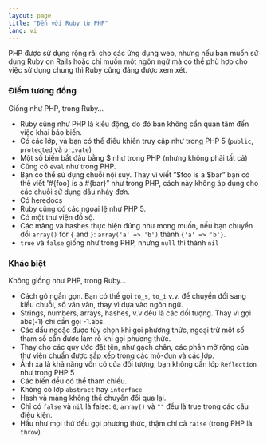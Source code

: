 ```yaml
---
layout: page
title: "Đến với Ruby từ PHP"
lang: vi
---
```


PHP được sử dụng rộng rãi cho các ứng dụng web, nhưng nếu bạn muốn
sử dụng Ruby on Rails hoặc chỉ muốn một ngôn ngữ mà có thể phù hợp 
cho việc sử dụng chung thì Ruby cũng đáng được xem xét.

### Điểm tương đồng

Giống như PHP, trong Ruby…

* Ruby cũng như PHP là kiểu động, do đó bạn không cần quan tâm đến
  việc khai báo biến.
* Có các lớp, và bạn có thể điều khiển truy cập như trong PHP 5
  (`public`, `protected` và `private`)
* Một số biến bắt đầu bằng $ như trong PHP (nhưng không phải tất cả)
* Cũng có `eval` như trong PHP.
* Bạn có thể sử dụng chuỗi nội suy. Thay vì viết ”$foo is a $bar”
  bạn có thể viết ”#\{foo} is a #\{bar}” như trong PHP, cách này
  không áp dụng cho các chuỗi sử dụng dấu nháy đơn.
* Có heredocs
* Ruby cũng có các ngoại lệ như PHP 5.
* Có một thư viện đồ sộ.
* Các mảng và hashes thực hiện đúng như mong muốn, nếu bạn chuyển đổi
  `array()` for `{` and `}`\: `array('a' => 'b')` thành `{'a' => 'b'}`.
* `true` và `false` giống như trong PHP, nhưng `null` thì thành `nil`

### Khác biệt

Không giống như PHP, trong Ruby…

* Cách gõ ngắn gọn. Bạn có thể gọi `to_s`, `to_i` v.v. để
  chuyển đổi sang kiểu chuỗi, số vân vân, thay vì dựa vào ngôn ngữ.
* Strings, numbers, arrays, hashes, v.v đều là các đối tượng. Thay vì
  gọi abs(-1) chỉ cần gọi -1.abs.
* Các dấu ngoặc được tùy chọn khi gọi phương thức, ngoại trừ một số
  tham số cần được làm rõ khi gọi phương thức.
* Thay cho các quy ước đặt tên, như gạch chân, các phần mở rộng của
  thư viện chuẩn được sắp xếp trong các mô-đun và các lớp.
* Ánh xạ là khả năng vốn có của đối tượng, bạn không cần lớp `Reflection`
  như trong PHP 5
* Các biến đều có thể tham chiếu.
* Không có lớp `abstract` hay `interface`
* Hash và mảng không thể chuyển đổi qua lại.
* Chỉ có `false` và `nil` là false: `0`, `array()` và `""` đều là true
  trong các câu điều kiện.
* Hầu như mọi thứ đều gọi phương thức, thậm chí cả `raise` (trong PHP là `throw`).

